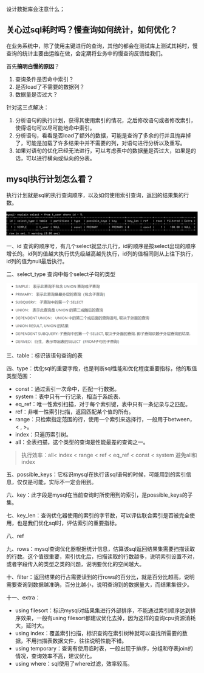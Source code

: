 设计数据库会注意什么；



## 关心过sql耗时吗？慢查询如何统计，如何优化？

在业务系统中，除了使用主键进行的查询，其他的都会在测试库上测试其耗时，慢查询的统计主要由运维在做，会定期将业务中的慢查询反馈给我们。

首先**搞明白慢的原因**？

1. 查询条件是否命中索引？
2. 是否load了不需要的数据列？
3. 数据量是否过大？

针对这三点解决：

1. 分析语句的执行计划，获得其使用索引的情况，之后修改语句或者修改索引，使得语句可以尽可能地命中索引。
2. 分析语句，看看是否load了额外的数据，可能是查询了多余的行并且抛弃掉了，可能是加载了许多结果中并不需要的列，对语句进行分析以及重写。
3. 如果对语句的优化已经无法进行，可以考虑表中的数据量是否过大，如果是的话，可以进行横向或纵向的分表。

## mysql执行计划怎么看？

执行计划就是sql的执行查询顺序，以及如何使用索引查询，返回的结果集的行数。

![image-20210327155730565](img/数据库设计/image-20210327155730565.png)

一、id 查询的顺序号，有几个select就显示几行，id的顺序是按select出现的顺序增长的。id列的值越大执行优先级越高越先执行，id列的值相同则从上往下执行， id列的值为null最后执行。

二、select_type 查询中每个select子句的类型

![image-20210327155925564](img/数据库设计/image-20210327155925564.png)

三、table：标识该语句查询的表

四、type：优化sql的重要字段，也是判断sql性能和优化程度重要指标，他的取值类型范围：

- const：通过索引一次命中，匹配一行数据。
- system：表中只有一行记录，相当于系统表、
- eq_ref：唯一性索引扫描，对于每个索引键，表中只有一条记录与之匹配。
- ref：非唯一性索引扫描，返回匹配某个值的所有。
- range：只检索指定范围的行，使用一个索引来选择行，一般用于between，< , >。
- index：只遍历索引树。
- all：全表扫描，这个类型的查询是性能最差的查询之一。

> 执行效率：all< index < range < ref < eq_ref < const < system 避免all和index

五、possible_keys：它标识mysql在执行该sql语句的时候，可能用到的索引信息，仅仅是可能，实际不一定会用到。

六、key：此字段是mysql在当前查询时所使用到的索引，是possible_keys的子集。

七、key_len：查询优化器使用的索引的字节数，可以评估联合索引是否被完全使用，也是我们优化sql时，评估索引的重要指标。

八、ref

九、rows：mysql查询优化器根据统计信息，估算该sql返回结果集需要扫描读取的行数。这个值很重要，索引优化后，扫描读取的行数越多，说明索引设置不对，或者字段传入的类型之类的问题，说明要优化的空间越大。

十、filter：返回结果的行占需要读到的行rows的百分比，就是百分比越高，说明需要查询到数据越准确，百分比越小，说明查询到的数据量大，而结果集很少。

十一、extra：

- using filesort：标识mysql对结果集进行外部排序，不能通过索引顺序达到排序效果，一般有using filesort都建议优化去掉，因为这样的查询cpu资源消耗大，延时大。
- using index：覆盖索引扫描，标识查询在索引树种就可以查找所需要的数据，不用扫描表数据文件，往往说明性能不错。
- using temporary：查询有使用临时表，一般出现于排序，分组和夺表join的情况，查询效率不高，建议优化。
- using where：sql使用了where过滤，效率较高。

